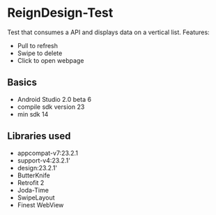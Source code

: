 # ReignDesign-Test
Test that consumes a API and displays data on a vertical list. 
Features:
* Pull to refresh
* Swipe to delete
* Click to open webpage

## Basics
* Android Studio 2.0 beta 6
* compile sdk version 23
* min sdk 14
 
## Libraries used
* appcompat-v7:23.2.1
* support-v4:23.2.1'
* design:23.2.1'
* ButterKnife
* Retrofit 2
* Joda-Time
* SwipeLayout 
* Finest WebView
